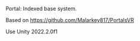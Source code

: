 Portal: Indexed base system.

Based on https://github.com/Malarkey817/PortalsVR

Use Unity 2022.2.0f1
